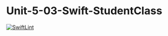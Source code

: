 # Unit-5-03-Swift-StudentClass
[![SwiftLint](https://github.com/ICS4U-Programming-NoahS/Unit-5-03-Swift-StudentClass/workflows/SwiftLint/badge.svg)](https://github.com/ICS4U-Programming-NoahS/Unit-5-03-Swift-StudentClass/actions)
